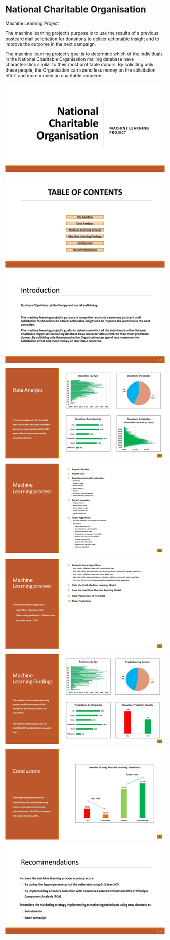 # National Charitable Organisation
Machine Learning Project

The machine learning project’s purpose is to use the results of a previous postcard mail solicitation for donations to deliver actionable insight and to improve the outcome in the next campaign. 

The machine learning project’s goal is to determine which of the individuals in the National Charitable Organisation mailing database have characteristics similar to their most profitable donors. By soliciting only these people, the Organisation can spend less money on the solicitation effort and more money on charitable concerns. 

![alt text](https://github.com/AFoisAnalytics/National-Charitable-Organisation-Project/blob/master/Imagines/Slide1.JPG?raw=true)

![alt text](https://github.com/AFoisAnalytics/National-Charitable-Organisation-Project/blob/master/Imagines/Slide2.JPG?raw=true)

![alt text](https://github.com/AFoisAnalytics/National-Charitable-Organisation-Project/blob/master/Imagines/Slide3.JPG?raw=true)

![alt text](https://github.com/AFoisAnalytics/National-Charitable-Organisation-Project/blob/master/Imagines/Slide4.JPG?raw=true)

![alt text](https://github.com/AFoisAnalytics/National-Charitable-Organisation-Project/blob/master/Imagines/Slide5.JPG?raw=true)

![alt text](https://github.com/AFoisAnalytics/National-Charitable-Organisation-Project/blob/master/Imagines/Slide6.JPG?raw=true)

![alt text](https://github.com/AFoisAnalytics/National-Charitable-Organisation-Project/blob/master/Imagines/Slide7.JPG?raw=true)

![alt text](https://github.com/AFoisAnalytics/National-Charitable-Organisation-Project/blob/master/Imagines/Slide8.JPG?raw=true)

![alt text](https://github.com/AFoisAnalytics/National-Charitable-Organisation-Project/blob/master/Imagines/Slide9.JPG?raw=true)
